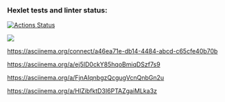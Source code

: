 ### Hexlet tests and linter status:
[![Actions Status](https://github.com/Andrey-Volkovitskiy/python-project-49/workflows/hexlet-check/badge.svg)](https://github.com/Andrey-Volkovitskiy/python-project-49/actions)

<a href="https://codeclimate.com/github/Andrey-Volkovitskiy/python-project-49/maintainability"><img src="https://api.codeclimate.com/v1/badges/b9dac5515a4f57ed4447/maintainability" /></a>

https://asciinema.org/connect/a46ea71e-db14-4484-abcd-c65cfe40b70b

https://asciinema.org/a/ej5ID0ckY85hqoBmiqDSzf7s9

https://asciinema.org/a/FjnAIqnbgzQcgugVcnQnbGn2u

https://asciinema.org/a/HIZibfktD3I6PTAZgaiMLka3z

